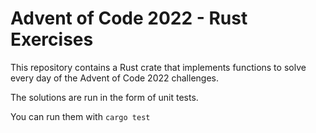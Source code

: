 Advent of Code 2022 - Rust Exercises
====================================

This repository contains a Rust crate that implements functions
to solve every day of the Advent of Code 2022 challenges.

The solutions are run in the form of unit tests.

You can run them with `cargo test`
